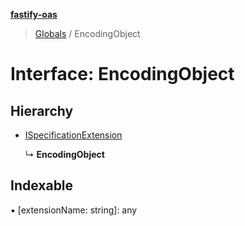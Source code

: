 **[fastify-oas](../README.md)**

> [Globals](../README.md) / EncodingObject

# Interface: EncodingObject

## Hierarchy

- [ISpecificationExtension](ispecificationextension.md)

  ↳ **EncodingObject**

## Indexable

▪ [extensionName: string]: any
